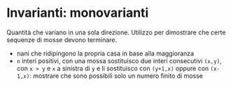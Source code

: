 # Invarianti: monovarianti

Quantità che variano in una sola direzione. Utilizzo per dimostrare che certe sequenze di mosse devono terminare.

- nani che ridipingono la propria casa in base alla maggioranza
- `n` interi positivi, con una mossa sostituisco due interi consecutivi `(x,y)`, con `x > y` e `x` a sinistra di `y` e li sostituisco con `(y+1,x)` oppure con `(x-1,x)`: mostrare che sono possibili solo un numero finito di mosse
